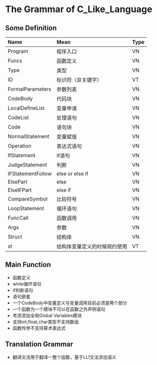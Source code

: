# The Grammar of C_Like_Language

## Some Definition
| Name | Mean | Type |
| :------| :------ | :------ |
| Program | 程序入口 | VN |
| Funcs | 函数定义 | VN |
| Type | 类型 | VN |
| ID | 标识符（非关键字） | VT |
| FormalParameters | 参数列表 | VN |
| CodeBody | 代码块 | VN |
| LocalDefineList | 变量申请 | VN |
| CodeList | 处理语句 | VN |
| Code | 语句块 | VN |
| NormalStatement | 变量赋值 | VN |
| Operation | 表达式语句 | VN |
| IfStatement | If语句 | VN |
| JudgeStatement | 判断 | VN |
| IFStatementFollow | else or else if | VN |
| ElsePart | else | VN |
| ElseIFPart | else if | VN |
| CompareSymbol | 比较符号 | VN |
| LoopStatement | 循环语句 | VN |
| FuncCall | 函数调用 | VN |
| Args| 参数 | VN|
| Struct | 结构体 |VN
|st | 结构体变量定义的时候规约使用 |VT 

## Main Function
+ 函数定义
+ while循环语句
+ if判断语句
+ 语句嵌套
+ 一个CodeBody中变量定义与变量调用目前必须是两个部分
+ 一个函数为一个模块不可以在函数之外声明语句
+ 考虑添加全局Global Variables模块
+ 支持int,float,char类型不支持数组
+ 函数传参不支持算术表达式

## Translation Grammar
+ 翻译文法用于翻译一整个函数，基于LL1文法添加语义
